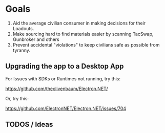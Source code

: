 # Goals

1. Aid the average civilian consumer in making decisions for their Loadouts.
2. Make sourcing hard to find materials easier by scanning TacSwap, Gunbroker and others
3. Prevent accidental "violations" to keep civilians safe as possible from tyranny.


## Upgrading the app to a Desktop App


For Issues with SDKs or Runtimes not running, try this:

https://github.com/theolivenbaum/Electron.NET/

Or, try this:

https://github.com/ElectronNET/Electron.NET/issues/704


## TODOS / Ideas


<!-- issueTable -->

<!-- issueTable -->

